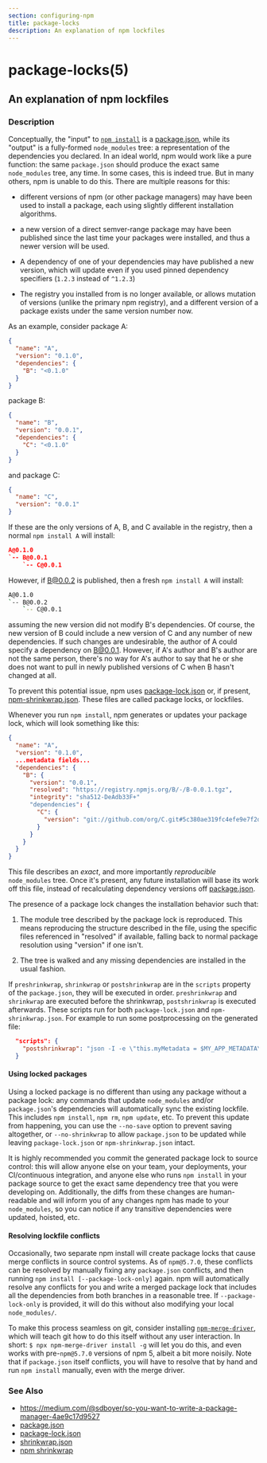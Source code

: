 ```yaml
---
section: configuring-npm
title: package-locks
description: An explanation of npm lockfiles
---
```


# package-locks(5)

## An explanation of npm lockfiles

### Description

Conceptually, the "input" to [`npm install`](/cli-commands/install) is a [package.json](/configuring-npm/package-json), while its
"output" is a fully-formed `node_modules` tree: a representation of the
dependencies you declared. In an ideal world, npm would work like a pure
function: the same `package.json` should produce the exact same `node_modules`
tree, any time. In some cases, this is indeed true. But in many others, npm is
unable to do this. There are multiple reasons for this:

* different versions of npm (or other package managers) may have been used to install a package, each using slightly different installation algorithms.

* a new version of a direct semver-range package may have been published since the last time your packages were installed, and thus a newer version will be used.

* A dependency of one of your dependencies may have published a new version, which will update even if you used pinned dependency specifiers (`1.2.3` instead of `^1.2.3`)

* The registry you installed from is no longer available, or allows mutation of versions (unlike the primary npm registry), and a different version of a package exists under the same version number now.

As an example, consider package A:

```json
{
  "name": "A",
  "version": "0.1.0",
  "dependencies": {
    "B": "<0.1.0"
  }
}
```

package B:

```json
{
  "name": "B",
  "version": "0.0.1",
  "dependencies": {
    "C": "<0.1.0"
  }
}
```

and package C:
```json
{
  "name": "C",
  "version": "0.0.1"
}
```

If these are the only versions of A, B, and C available in the
registry, then a normal `npm install A` will install:

```json
A@0.1.0
`-- B@0.0.1
    `-- C@0.0.1
```

However, if B@0.0.2 is published, then a fresh `npm install A` will
install:

```bash
A@0.1.0
`-- B@0.0.2
    `-- C@0.0.1
```

assuming the new version did not modify B's dependencies. Of course,
the new version of B could include a new version of C and any number
of new dependencies. If such changes are undesirable, the author of A
could specify a dependency on B@0.0.1. However, if A's author and B's
author are not the same person, there's no way for A's author to say
that he or she does not want to pull in newly published versions of C
when B hasn't changed at all.

To prevent this potential issue, npm uses [package-lock.json](/configuring-npm/package-lock-json) or, if present, [npm-shrinkwrap.json](/configuring-npm/shrinkwrap-json). These files are called package locks, or lockfiles.

Whenever you run `npm install`, npm generates or updates your package lock,
which will look something like this:

```json
{
  "name": "A",
  "version": "0.1.0",
  ...metadata fields...
  "dependencies": {
    "B": {
      "version": "0.0.1",
      "resolved": "https://registry.npmjs.org/B/-/B-0.0.1.tgz",
      "integrity": "sha512-DeAdb33F+"
      "dependencies": {
        "C": {
          "version": "git://github.com/org/C.git#5c380ae319fc4efe9e7f2d9c78b0faa588fd99b4"
        }
      }
    }
  }
}
```

This file describes an *exact*, and more importantly *reproducible*
`node_modules` tree. Once it's present, any future installation will base its
work off this file, instead of recalculating dependency versions off
[package.json](/configuring-npm/package-json).

The presence of a package lock changes the installation behavior such that:

1. The module tree described by the package lock is reproduced. This means
reproducing the structure described in the file, using the specific files
referenced in "resolved" if available, falling back to normal package resolution
using "version" if one isn't.

2. The tree is walked and any missing dependencies are installed in the usual
fashion.

If `preshrinkwrap`, `shrinkwrap` or `postshrinkwrap` are in the `scripts`
property of the `package.json`, they will be executed in order. `preshrinkwrap`
and `shrinkwrap` are executed before the shrinkwrap, `postshrinkwrap` is
executed afterwards. These scripts run for both `package-lock.json` and
`npm-shrinkwrap.json`. For example to run some postprocessing on the generated
file:

```json
  "scripts": {
    "postshrinkwrap": "json -I -e \"this.myMetadata = $MY_APP_METADATA\""
  }
```

#### Using locked packages

Using a locked package is no different than using any package without a package
lock: any commands that update `node_modules` and/or `package.json`'s
dependencies will automatically sync the existing lockfile. This includes `npm
install`, `npm rm`, `npm update`, etc. To prevent this update from happening,
you can use the `--no-save` option to prevent saving altogether, or
`--no-shrinkwrap` to allow `package.json` to be updated while leaving
`package-lock.json` or `npm-shrinkwrap.json` intact.

It is highly recommended you commit the generated package lock to source
control: this will allow anyone else on your team, your deployments, your
CI/continuous integration, and anyone else who runs `npm install` in your
package source to get the exact same dependency tree that you were developing
on. Additionally, the diffs from these changes are human-readable and will
inform you of any changes npm has made to your `node_modules`, so you can notice
if any transitive dependencies were updated, hoisted, etc.

#### Resolving lockfile conflicts

Occasionally, two separate npm install will create package locks that cause
merge conflicts in source control systems. As of `npm@5.7.0`, these conflicts
can be resolved by manually fixing any `package.json` conflicts, and then
running `npm install [--package-lock-only]` again. npm will automatically
resolve any conflicts for you and write a merged package lock that includes all
the dependencies from both branches in a reasonable tree. If
`--package-lock-only` is provided, it will do this without also modifying your
local `node_modules/`.

To make this process seamless on git, consider installing
[`npm-merge-driver`](https://npm.im/npm-merge-driver), which will teach git how
to do this itself without any user interaction. In short: `$ npx
npm-merge-driver install -g` will let you do this, and even works with
pre-`npm@5.7.0` versions of npm 5, albeit a bit more noisily. Note that if
`package.json` itself conflicts, you will have to resolve that by hand and run
`npm install` manually, even with the merge driver.

### See Also

* https://medium.com/@sdboyer/so-you-want-to-write-a-package-manager-4ae9c17d9527
* [package.json](/configuring-npm/package-json)
* [package-lock.json](/configuring-npm/package-lock-json)
* [shrinkwrap.json](/configuring-npm/shrinkwrap-json)
* [npm shrinkwrap](/cli-commands/shrinkwrap)

